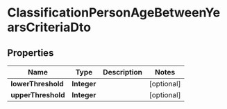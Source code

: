 # ClassificationPersonAgeBetweenYearsCriteriaDto

## Properties
Name | Type | Description | Notes
------------ | ------------- | ------------- | -------------
**lowerThreshold** | **Integer** |  |  [optional]
**upperThreshold** | **Integer** |  |  [optional]
